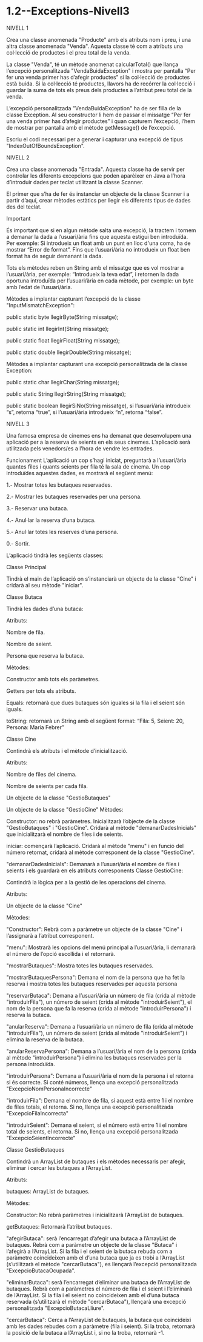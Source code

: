 # 1.2--Exceptions-Nivell3

NIVELL 1

Crea una classe anomenada "Producte" amb els atributs nom i preu, i una altra classe anomenada "Venda". Aquesta classe té com a atributs una col·lecció de productes i el preu total de la venda.

La classe "Venda", té un mètode anomenat calcularTotal() que llança l’excepció personalitzada "VendaBuidaException" i mostra per pantalla “Per fer una venda primer has d’afegir productes” si la col·lecció de productes està buida. Si la col·lecció té productes, llavors ha de recórrer la col·lecció i guardar la suma de tots els preus dels productes a l’atribut preu total de la venda.

L’excepció personalitzada "VendaBuidaException" ha de ser filla de la classe Exception. Al seu constructor li hem de passar el missatge  “Per fer una venda primer has d’afegir productes” i quan capturem l’excepció, l’hem de mostrar per pantalla amb el mètode getMessage() de l’excepció.

Escriu el codi necessari per a generar i capturar una excepció de tipus "IndexOutOfBoundsException".

NIVELL 2

Crea una classe anomenada "Entrada". Aquesta classe ha de servir per controlar les diferents excepcions que poden aparèixer en Java a l’hora d’introduir dades per teclat utilitzant la classe Scanner.

El primer que s’ha de fer és instanciar un objecte de la classe Scanner i a partir d’aquí, crear mètodes estàtics per llegir els diferents tipus de dades des del teclat. 

Important

És important que si en algun mètode salta una excepció, la tractem i tornem a demanar la dada a l’usuari/ària fins que aquesta estigui ben introduïda. Per exemple: Si introdueix un float amb un punt en lloc d'una coma, ha de mostrar “Error de format”. Fins que l’usuari/ària no introdueix un float ben format ha de seguir demanant la dada.

Tots els mètodes reben un String amb el missatge que es vol mostrar a l’usuari/ària, per exemple: “Introdueix la teva edat”, i retornen la dada oportuna introduïda per l’usuari/ària en cada mètode, per exemple: un byte amb l’edat de l’usuari/ària.

Mètodes a implantar capturant l’excepció de la classe "InputMismatchException":

public static byte llegirByte(String missatge);

public static int llegirInt(String missatge);

public static float llegirFloat(String missatge);

public static double llegirDouble(String missatge);

Mètodes a implantar capturant una excepció personalitzada de la classe Exception:

public static char llegirChar(String missatge);

public static String llegirString(String missatge);

public static boolean llegirSiNo(String missatge), si l’usuari/ària introdueix “s”, retorna “true”, si l’usuari/ària introdueix “n”, retorna “false”.

NIVELL 3

Una famosa empresa de cinemes ens ha demanat que desenvolupem una aplicació per a la reserva de seients en els seus cinemes. L’aplicació serà utilitzada pels venedors/es a l’hora de vendre les entrades.

Funcionament
L’aplicació un cop s’hagi iniciat, preguntarà a l’usuari/ària quantes files i quants seients per fila té la sala de cinema. Un cop introduïdes aquestes dades, es mostrarà el següent menú:

1.- Mostrar totes les butaques reservades.

2.- Mostrar les butaques reservades per una persona.

3.- Reservar una butaca.

4.- Anul·lar la reserva d’una butaca.

5.- Anul·lar totes les reserves d’una persona.

0.- Sortir.


L’aplicació tindrà les següents classes:

Classe Principal

Tindrà el main de l’aplicació on s’instanciarà un objecte de la classe "Cine" i cridarà al seu mètode "iniciar".


Classe Butaca

Tindrà les dades d’una butaca:

Atributs:

Nombre de fila.

Nombre de seient.

Persona que reserva la butaca.

Mètodes:

Constructor amb tots els paràmetres.

Getters per tots els atributs.

Equals: retornarà que dues butaques són iguales si la fila i el seient són iguals.

toString: retornarà un String amb el següent format: “Fila: 5, Seient: 20, Persona: Maria Febrer”


Classe Cine

Contindrà els atributs i el mètode d’inicialització.

Atributs:

Nombre de files del cinema.

Nombre de seients per cada fila.

Un objecte de la classe "GestioButaques"

Un objecte de la classe "GestioCine"
Mètodes:

Constructor: no rebrà paràmetres. Inicialitzarà l’objecte de la classe "GestioButaques" i "GestioCine". Cridarà al mètode "demanarDadesInicials" que inicialitzarà el nombre de files i de seients.

iniciar: començarà l’aplicació. Cridarà al mètode "menu" i en funció del número retornat, cridarà al mètode corresponent de la classe "GestioCine".

"demanarDadesInicials": Demanarà a l’usuari/ària el nombre de files i seients i els guardarà en els atributs corresponents
Classe GestioCine:

Contindrà la lògica per a la gestió de les operacions del cinema.

Atributs:

Un objecte de la classe "Cine"

Mètodes:

"Constructor": Rebrà com a paràmetre un objecte de la classe "Cine" i l’assignarà a l’atribut corresponent.

"menu": Mostrarà les opcions del menú principal a l’usuari/ària, li demanarà el número de l’opció escollida i el retornarà.

"mostrarButaques": Mostra totes les butaques reservades.

"mostrarButaquesPersona": Demana el nom de la persona que ha fet la reserva i mostra totes les butaques reservades per aquesta persona

"reservarButaca": Demana a l’usuari/ària un número de fila (crida al mètode "introduirFila"), un número de seient (crida al mètode "introduirSeient"), el nom de la persona que fa la reserva (crida al mètode "introduirPersona") i reserva la butaca.

"anularReserva": Demana a l’usuari/ària un número de fila (crida al mètode "introduirFila"), un número de seient (crida al mètode "introduirSeient") i elimina la reserva de la butaca.

"anularReservaPersona": Demana a l’usuari/ària el nom de la persona (crida al mètode "introduirPersona") i elimina les butaques reservades per la persona introduïda.

"introduirPersona": Demana a l’usuari/ària el nom de la persona i el retorna si és correcte. Si conté números, llença una excepció personalitzada "ExcepcioNomPersonaIncorrecte"

"introduirFila": Demana el nombre de fila, si aquest està entre 1 i el nombre de files totals, el retorna. Si no, llença una excepció personalitzada "ExcepcioFilaIncorrecta"

"introduirSeient": Demana el seient, si el número està entre 1 i el nombre total de seients, el retorna. Si no, llença una excepció personalitzada "ExcepcioSeientIncorrecte"


Classe GestioButaques

Contindrà un ArrayList de butaques i els mètodes necessaris per afegir, eliminar i cercar les butaques a l’ArrayList.

Atributs:

butaques: ArrayList de butaques.

Mètodes:

Constructor: No rebrà paràmetres i inicialitzarà l’ArrayList de butaques.

getButaques: Retornarà l’atribut butaques.

"afegirButaca": serà l’encarregat d’afegir una butaca a l’ArrayList de butaques. Rebrà com a paràmetre un objecte de la classe "Butaca" i l’afegirà a l’ArrayList. Si la fila i el seient de la butaca rebuda com a paràmetre coincideixen amb el d’una butaca que ja es trobi a l’ArrayList (s’utilitzarà el mètode "cercarButaca"), es llençarà l’excepció personalitzada "ExcepcioButacaOcupada".

"eliminarButaca": serà l’encarregat d’eliminar una butaca de l’ArrayList de butaques. Rebrà com a paràmetres el número de fila i el seient i l’eliminarà de l’ArrayList. Si la fila i el seient no coincideixen amb el d’una butaca reservada (s’utilitzarà el mètode "cercarButaca"), llençarà una excepció personalitzada "ExcepcioButacaLliure".

"cercarButaca": Cerca a l’ArrayList de butaques, la butaca que coincideixi amb les dades rebudes com a paràmetre (fila i seient). Si la troba, retornarà la posició de la butaca a l’ArrayList i, si no la troba, retornarà -1.

